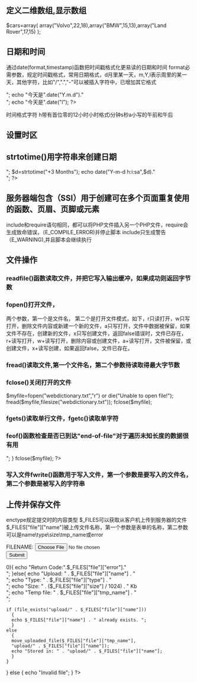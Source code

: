 ## 定义二维数组,显示数组
$cars=array(
    array("Volvo",22,18),array("BMW",15,13),array("Land Rover",17,15)
);
## 日期和时间
通过date(format,timestamp)函数把时间戳格式化更易读的日期和时间
format必需参数，规定时间戳格式，常用日期格式，d月里某一天，m,Y,l表示周里的某一天，其他字符，比如"/",".","-"可以被插入字符中，已增加其它格式
<?php
    echo "今天是".date("Y/m/d")."<br>";
    echo "今天是".date("Y.m.d")."<br>";
    echo "今天是".date("l");
?>
时间格式字符
h带有首位零的12小时小时格式i分钟s秒a小写的午前和午后
<?php
    echo "现在时间是".date("h:i:sa");
?>
## 设置时区
<?php date_default_timezone_("Asia/Shanghai");
echo "当前时间是".date("h:i:sa");
?>
## strtotime()用字符串来创建日期
<?php 
    $d=strtotime("tomorrow");
    echo date("Y-m-d h:i:sa",$d)."<br>";
    $d=strtotime("+3 Months");
    echo date("Y-m-d h:i:sa",$d)."<br>";
?>
## 服务器端包含（SSI）用于创建可在多个页面重复使用的函数、页眉、页脚或元素
include和require语句相同，都可以将PHP文件插入另一个PHP文件，require会生成致命错误，（E_COMPILE_ERROR)并停止脚本
include只生成警告（E_WARNING),并且脚本会继续执行
<?php $color='银色的';$car='奔驰轿车';?>
<html>
<body>
<?php include 'vars.php';echo "我有一辆".$color.$car."。";?>
</body>
</html>

## 文件操作
### readfile()函数读取文件，并把它写入输出缓冲，如果成功则返回字节数
<?php echo readfile("webdictionary.txt");?>
### fopen()打开文件，
两个参数，第一个是文件名，
第二个是打开文件模式，如下，r只读打开，w只写打开，删除文件内容或新建一个新的文件，a只写打开，文件中数据被保留，如果文件不存在，创建新的文件，x只写创建文件，返回false错误时，文件已存在，r+读写打开，w+读写打开，删除内容或创建文件，a+读写打开，文件被保留，或创建文件，x+读写创建，如果返回false，文件已存在。
### fread()读取文件,第一个文件名，第二个参数待读取得最大字节数
### fclose()关闭打开的文件
$myfile=fopen("webdictionary.txt","r") or die("Unable to open file!");
fread($myfile,filesize("webdictionary.txt"));
fclose($myfile);
### fgets()读取单行文件，fgetc()读取单字符
### feof()函数检查是否已到达"end-of-file"对于遍历未知长度的数据很有用
<?php 
    $myfile=fopen("webdictionary.txt","r") or die("Unable to open file!");
    while(!feof($myfile)){
        echo fgets($myfile)."<br>";
    }
    fclose($myfile);
?>
### 写入文件fwrite()函数用于写入文件，第一个参数是要写入的文件名，第二个参数是被写入的字符串
<?php 
    $myfile=fopen("newfile.txt","w") or die("Unable to open file!");
    $txt="Bill Gates\n";
    fwrite($myfile,$txt);
    fclose($myfile);
?>
## 上传并保存文件
enctype规定提交时的内容类型
$_FILES可以获取从客户机上传到服务器的文件
$_FILES["file"]["name"]被上传文件名称，第一个参数是表单的名称，第二参数可以是name\type\size\tmp_name或error
<html>
<body>
    <form action="upload_file.php" method="post" enctype="multipart/form-data">
    <label for="file">FILENAME:</label>
    <input type="file" name="file" id="file"/><br>
    <input type="submit" name="submit" value="Submit"/>
    </form>
</body>
</html>
<?php
    if((($_FILES["file"]["type"]=="image/gif")||($_FILES["file"]["type"]=="image/jpeg")||($_FILES["file"]["type"]=="image/pjpeg"))&&($_FILES["file"]["size"]<20000)){
        if($_FILES["file"]["error"]>0){
            echo "Return Code:".$_FILES["file"]["error"]."<br>";
        }else{
         echo "Upload: " . $_FILES["file"]["name"] . "<br />";
    echo "Type: " . $_FILES["file"]["type"] . "<br />";
    echo "Size: " . ($_FILES["file"]["size"] / 1024) . " Kb<br />";
    echo "Temp file: " . $_FILES["file"]["tmp_name"] . "<br />";

    if (file_exists("upload/" . $_FILES["file"]["name"]))
      {
      echo $_FILES["file"]["name"] . " already exists. ";
      }
    else
      {
      move_uploaded_file($_FILES["file"]["tmp_name"],
      "upload/" . $_FILES["file"]["name"]);
      echo "Stored in: " . "upload/" . $_FILES["file"]["name"];
      }
    }
  }
else
  {
  echo "Invalid file";
  }
?>